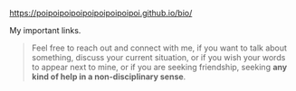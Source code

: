 https://poipoipoipoipoipoipoipoipoi.github.io/bio/

My important links.

> Feel free to reach out and connect with me, if you want to talk about something, discuss your current situation, or if you wish your words to appear next to mine, or if you are seeking friendship, seeking **any kind of help in a non-disciplinary sense**.
